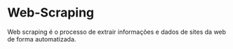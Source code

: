 # Web-Scraping
Web scraping é o processo de extrair informações e dados de sites da web de forma automatizada.
